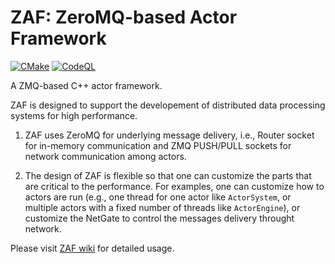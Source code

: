 # ZAF: ZeroMQ-based Actor Framework

[![CMake](https://github.com/zzxx-husky/ZAF/actions/workflows/cmake.yml/badge.svg?branch=master)](https://github.com/zzxx-husky/ZAF/actions/workflows/cmake.yml)
[![CodeQL](https://github.com/zzxx-husky/ZAF/actions/workflows/codeql-analysis.yml/badge.svg?branch=master)](https://github.com/zzxx-husky/ZAF/actions/workflows/codeql-analysis.yml)

A ZMQ-based C++ actor framework.

ZAF is designed to support the developement of distributed data processing systems for high performance.

1. ZAF uses ZeroMQ for underlying message delivery, i.e., Router socket for in-memory communication and ZMQ PUSH/PULL sockets for network communication among actors.

2. The design of ZAF is flexible so that one can customize the parts that are critical to the performance.
For examples, one can customize how to actors are run (e.g., one thread for one actor like `ActorSystem`, or multiple actors with a fixed number of threads like `ActorEngine`),
or customize the NetGate to control the messages delivery throught network.

Please visit [ZAF wiki](https://github.com/zzxx-husky/ZAF/wiki) for detailed usage.
